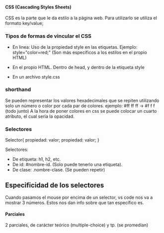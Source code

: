 #### CSS (Cascading Styles Sheets)

CSS es la parte que le da estilo a la página web.
Para utilizarlo se utiliza el formato key/value;

### Tipos de formas de vincular el CSS

-   En linea: Uso de la propiedad style en las etiquetas. Ejemplo: style="color=red;" (Son más específicos a los estilos en el propio HTML)

-   En el propio HTML. Dentro de head, y dentro de la etiqueta style

-   En un archivo style.css

### shorthand

Se pueden representar los valores hexadecimales que se repiten utilizando solo un número o color por cada par de colores.
ejemplo: #ff ff ff -> #f f f (todo junto)
A la hora de poner colores en css se puede colocar un cuarto atributo, el cual sería la opacidad.

### Selectores

Selector{
propiedad: valor;
propiedad: valor;
}

Selectores:

-   De etiqueta: h1, h2, etc.
-   De id: #nombre-id. (Solo puede tenerlo una etiqueta).
-   De clase: .nombre-clase. (Se pueden repetir)

## Especificidad de los selectores

Cuando pasamos el mouse por encima de un selector, vs code nos va a mostrar 3 números. Estos nos dan info sobre que tan específico es.

#### Parciales

2 parciales, de carácter teórico (multiple-choice) y tp. (se promedian)
